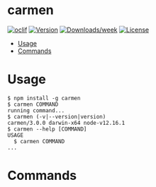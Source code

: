 carmen
======



[![oclif](https://img.shields.io/badge/cli-oclif-brightgreen.svg)](https://oclif.io)
[![Version](https://img.shields.io/npm/v/carmen.svg)](https://npmjs.org/package/carmen)
[![Downloads/week](https://img.shields.io/npm/dw/carmen.svg)](https://npmjs.org/package/carmen)
[![License](https://img.shields.io/npm/l/carmen.svg)](https://github.com/theosyslack/carmen/blob/master/package.json)

<!-- toc -->
* [Usage](#usage)
* [Commands](#commands)
<!-- tocstop -->
# Usage
<!-- usage -->
```sh-session
$ npm install -g carmen
$ carmen COMMAND
running command...
$ carmen (-v|--version|version)
carmen/3.0.0 darwin-x64 node-v12.16.1
$ carmen --help [COMMAND]
USAGE
  $ carmen COMMAND
...
```
<!-- usagestop -->
# Commands
<!-- commands -->

<!-- commandsstop -->
